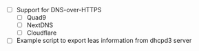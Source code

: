 * [ ] Support for DNS-over-HTTPS
  * [ ] Quad9
  * [ ] NextDNS
  * [ ] Cloudflare
* [ ] Example script to export leas information from dhcpd3 server
